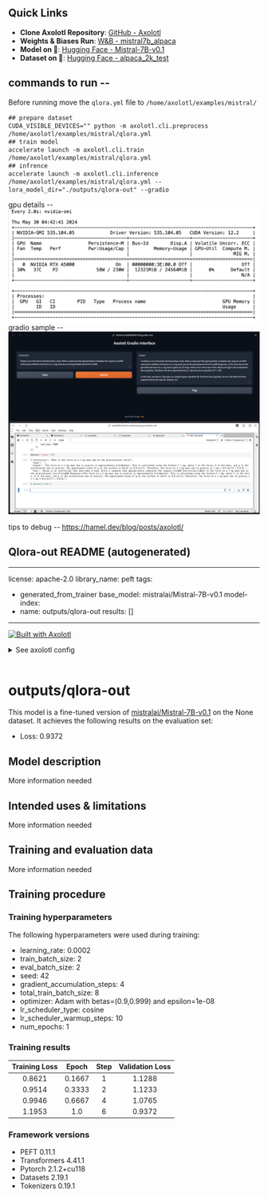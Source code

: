 ## Quick Links
- **Clone Axolotl Repository**: [GitHub - Axolotl](https://github.com/OpenAccess-AI-Collective/axolotl/tree/main)
- **Weights & Biases Run**: [W&B - mistral7b_alpaca](https://wandb.ai/askmuhsin/mistral7b_alpaca?nw=nwuseraskmuhsin)
- **Model on 🤗**: [Hugging Face - Mistral-7B-v0.1](https://huggingface.co/mistralai/Mistral-7B-v0.1)
- **Dataset on 🤗**: [Hugging Face - alpaca_2k_test](https://huggingface.co/datasets/mhenrichsen/alpaca_2k_test)

## commands to run -- 
Before running move the `qlora.yml` file to `/home/axolotl/examples/mistral/`
```
## prepare dataset
CUDA_VISIBLE_DEVICES="" python -m axolotl.cli.preprocess  /home/axolotl/examples/mistral/qlora.yml
## train model
accelerate launch -m axolotl.cli.train /home/axolotl/examples/mistral/qlora.yml
## infrence
accelerate launch -m axolotl.cli.inference /home/axolotl/examples/mistral/qlora.yml --lora_model_dir="./outputs/qlora-out" --gradio
```

gpu details -- ![alt text](assets/image.png)
gradio sample -- ![alt text](assets/image-1.png)


tips to debug -- https://hamel.dev/blog/posts/axolotl/

## Qlora-out README (autogenerated)
---
license: apache-2.0
library_name: peft
tags:
- generated_from_trainer
base_model: mistralai/Mistral-7B-v0.1
model-index:
- name: outputs/qlora-out
  results: []
---

<!-- This model card has been generated automatically according to the information the Trainer had access to. You
should probably proofread and complete it, then remove this comment. -->

[<img src="https://raw.githubusercontent.com/OpenAccess-AI-Collective/axolotl/main/image/axolotl-badge-web.png" alt="Built with Axolotl" width="200" height="32"/>](https://github.com/OpenAccess-AI-Collective/axolotl)
<details><summary>See axolotl config</summary>

axolotl version: `0.4.1`
```yaml
base_model: mistralai/Mistral-7B-v0.1
model_type: MistralForCausalLM
tokenizer_type: LlamaTokenizer

load_in_8bit: false
load_in_4bit: true
strict: false

datasets:
  - path: mhenrichsen/alpaca_2k_test
    type: alpaca
    # shards: 20
dataset_prepared_path: last_run_prepared
val_set_size: 0.1
output_dir: ./outputs/qlora-out

adapter: qlora
lora_model_dir:

sequence_len: 8192
sample_packing: true
pad_to_sequence_len: true

lora_r: 32
lora_alpha: 16
lora_dropout: 0.05
lora_target_linear: true
lora_fan_in_fan_out:
lora_target_modules:
  - gate_proj
  - down_proj
  - up_proj
  - q_proj
  - v_proj
  - k_proj
  - o_proj

wandb_project: mistral7b_alpaca
wandb_entity:
wandb_watch:
wandb_name:
wandb_log_model:

gradient_accumulation_steps: 4
micro_batch_size: 2
num_epochs: 1
optimizer: adamw_bnb_8bit
lr_scheduler: cosine
learning_rate: 0.0002

train_on_inputs: false
group_by_length: false
bf16: auto
fp16:
tf32: false

gradient_checkpointing: true
early_stopping_patience:
resume_from_checkpoint:
local_rank:
logging_steps: 1
xformers_attention:
flash_attention: true

loss_watchdog_threshold: 5.0
loss_watchdog_patience: 3

warmup_steps: 10
evals_per_epoch: 4
eval_table_size:
eval_max_new_tokens: 128
eval_sample_packing: false
saves_per_epoch: 1
debug:
deepspeed:
weight_decay: 0.0
fsdp:
fsdp_config:
special_tokens:

```

</details><br>

# outputs/qlora-out

This model is a fine-tuned version of [mistralai/Mistral-7B-v0.1](https://huggingface.co/mistralai/Mistral-7B-v0.1) on the None dataset.
It achieves the following results on the evaluation set:
- Loss: 0.9372

## Model description

More information needed

## Intended uses & limitations

More information needed

## Training and evaluation data

More information needed

## Training procedure

### Training hyperparameters

The following hyperparameters were used during training:
- learning_rate: 0.0002
- train_batch_size: 2
- eval_batch_size: 2
- seed: 42
- gradient_accumulation_steps: 4
- total_train_batch_size: 8
- optimizer: Adam with betas=(0.9,0.999) and epsilon=1e-08
- lr_scheduler_type: cosine
- lr_scheduler_warmup_steps: 10
- num_epochs: 1

### Training results

| Training Loss | Epoch  | Step | Validation Loss |
|:-------------:|:------:|:----:|:---------------:|
| 0.8621        | 0.1667 | 1    | 1.1288          |
| 0.9514        | 0.3333 | 2    | 1.1233          |
| 0.9946        | 0.6667 | 4    | 1.0765          |
| 1.1953        | 1.0    | 6    | 0.9372          |


### Framework versions

- PEFT 0.11.1
- Transformers 4.41.1
- Pytorch 2.1.2+cu118
- Datasets 2.19.1
- Tokenizers 0.19.1